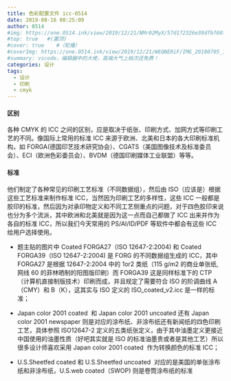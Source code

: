 ```yaml
---
title: 色彩配置文件 icc-0514
date: 2019-08-16 08:25:09
author: 0514
#img: https://one.0514.ink/view/2019/12/21/NMr02MyX/57d172326e39dfbf60fcdb795a08e758.jpg
#top: true   #(置顶)
#cover: true    #（轮播）
#coverImg: https://one.0514.ink/view/2019/12/21/WEQNERiF/IMG_20180705_173106.jpg
#summary: vscode，编辑器中的大佬，高端大气上档次还免费！
categories: 设计
tags:
  - 设计
  - 印刷
  - cmyk
---
```


#### 区别

各种 CMYK 的 ICC 之间的区别，应是取决于纸张、印刷方式、加网方式等印刷工艺的不同。像国际上常用的标准 ICC 来源于欧洲、北美和日本的各大印刷标准机构，如 FORGA(德国印艺技术研究协会）、CGATS（美国图像技术及标准委员会）、ECI（欧洲色彩委员会）、BVDM（德国印刷媒体工业联盟）等等。

<!--more-->

#### 标准

他们制定了各种常见的印刷工艺标准（不同数据组），然后由 ISO（应该是）根据这些工艺标准来制作标准 ICC，当然因为印刷工艺的多样性，这些 ICC 一般都是胶印的标准，然后因为对承印物定义和不同工艺侧重点的问题，对于四色胶印来说也分为多个流派，其中欧洲和北美就是因为这一点而自己都做了 ICC 出来并作为各自的标准 ICC，所以我们今天常用的 PS/AI/ID/PDF 等软件中都会有这些 ICC 给用户选择使用。

- 题主贴的图片中 Coated FORGA27（ISO 12647-2:2004) 和 Coated FORGA39（ISO 12647-2:2004) 是 FORG 的不同数据组生成的 ICC，其中 FORGA27 是根据 12647-2:2004 中的 1or2 类纸（115 g/m2 的商业单张纸, 网线 60 的菲林晒制的阳图版印刷）而 FORGA39 这是同样标准下的 CTP（计算机直接制版技术）印刷而成，并且规定了需要符合 ISO 的阶调曲线 A（CMY）和 B（K），这其实与 ISO 定义的 ISO_coated_v2.icc 是一样的标准；

- Japan color 2001 coated  和 Japan color 2001 uncoated 还有 Japan color 2001 newspaper 则是对应的涂布纸、非涂布纸还有新闻纸的四色印刷工艺，具体参照 ISO12647-2 定义的五类纸张定义，由于其中油墨定义更接近中国使用的油墨性质（好吧其实就是 ISO 的标准油墨贵或者是其他工艺）所以很多设计师喜欢采用 Japan color 2001 coated  作为转换颜色的标准 ICC；

- U.S.Sheetfed coated 和 U.S.Sheetfed uncoated  对应的是美国的单张涂布纸和非涂布纸，U.S.web coated（SWOP) 则是卷筒涂布纸的标准
